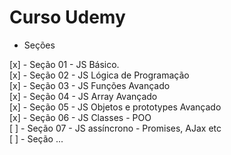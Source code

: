 # Curso Udemy

- Seções

[x] - Seção 01 - JS Básico. <br>
[x] - Seção 02 - JS Lógica de Programação<br>
[x] - Seção 03 - JS Funções Avançado<br>
[x] - Seção 04 - JS Array Avançado<br>
[x] - Seção 05 - JS Objetos e prototypes Avançado<br>
[x] - Seção 06 - JS Classes - POO<br>
[ ] - Seção 07 - JS assíncrono - Promises, AJax etc<br>
[ ] - Seção ...<br>
